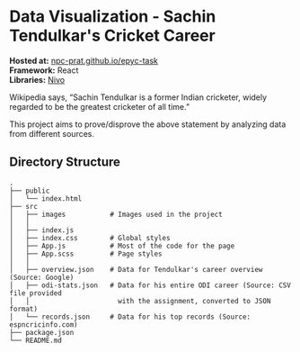 # Data Visualization - Sachin Tendulkar's Cricket Career

**Hosted at:** [npc-prat.github.io/epyc-task](https://npc-prat.github.io/epyc-task)\
**Framework:** React\
**Libraries:** [Nivo](https://github.com/plouc/nivo)


Wikipedia says, “Sachin Tendulkar is a former Indian cricketer, widely regarded to be the greatest cricketer of all time.”

This project aims to prove/disprove the above statement by analyzing data from different sources.

## Directory Structure
```
.
├── public
│   └── index.html
├── src
│   ├── images           # Images used in the project
│   │                    
│   ├── index.js         
│   ├── index.css        # Global styles
│   ├── App.js           # Most of the code for the page
│   ├── App.scss         # Page styles
│   │                    
│   ├── overview.json    # Data for Tendulkar's career overview (Source: Google)
│   ├── odi-stats.json   # Data for his entire ODI career (Source: CSV file provided
│   │                      with the assignment, converted to JSON format)
│   └── records.json     # Data for his top records (Source: espncricinfo.com)
├── package.json
└── README.md
```
